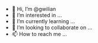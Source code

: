 - 👋 Hi, I’m @gwilian
- 👀 I’m interested in ...
- 🌱 I’m currently learning ...
- 💞️ I’m looking to collaborate on ...
- 📫 How to reach me ...

<!---
gwilian/gwilian is a ✨ special ✨ repository because its `README.md` (this file) appears on your GitHub profile.
You can click the Preview link to take a look at your changes.
--->
